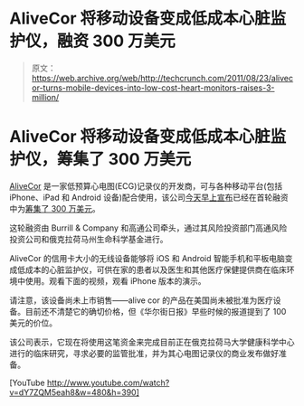 # AliveCor 将移动设备变成低成本心脏监护仪，融资 300 万美元 

> 原文：<https://web.archive.org/web/http://techcrunch.com/2011/08/23/alivecor-turns-mobile-devices-into-low-cost-heart-monitors-raises-3-million/>

# AliveCor 将移动设备变成低成本心脏监护仪，筹集了 300 万美元

[AliveCor](https://web.archive.org/web/20230203115317/http://www.alivecor.com/) 是一家低预算心电图(ECG)记录仪的开发商，可与各种移动平台(包括 iPhone、iPad 和 Android 设备)配合使用，该公司[今天早上宣布](https://web.archive.org/web/20230203115317/http://www.marketwire.com/press-release/alivecor-raises-3-million-series-a-equity-round-1552378.htm)已经在首轮融资中为[筹集了 300 万美元](https://web.archive.org/web/20230203115317/http://www.crunchbase.com/company/alivecor)。

这轮融资由 Burrill & Company 和高通公司牵头，通过其风险投资部门高通风险投资公司和俄克拉荷马州生命科学基金进行。

AliveCor 的信用卡大小的无线设备能够将 iOS 和 Android 智能手机和平板电脑变成低成本的心脏监护仪，可供在家的患者以及医生和其他医疗保健提供商在临床环境中使用。观看下面的视频，观看 iPhone 版本的演示。

请注意，该设备尚未上市销售——alive cor 的产品在美国尚未被批准为医疗设备。目前还不清楚它的确切价格，但《华尔街日报》早些时候的报道提到了 100 美元的价位。

该公司表示，它现在将使用这笔资金来完成目前正在俄克拉荷马大学健康科学中心进行的临床研究，寻求必要的监管批准，并为其心电图记录仪的商业发布做好准备。

[YouTube http://www.youtube.com/watch?v=dY7ZQM5eah8&w=480&h=390]